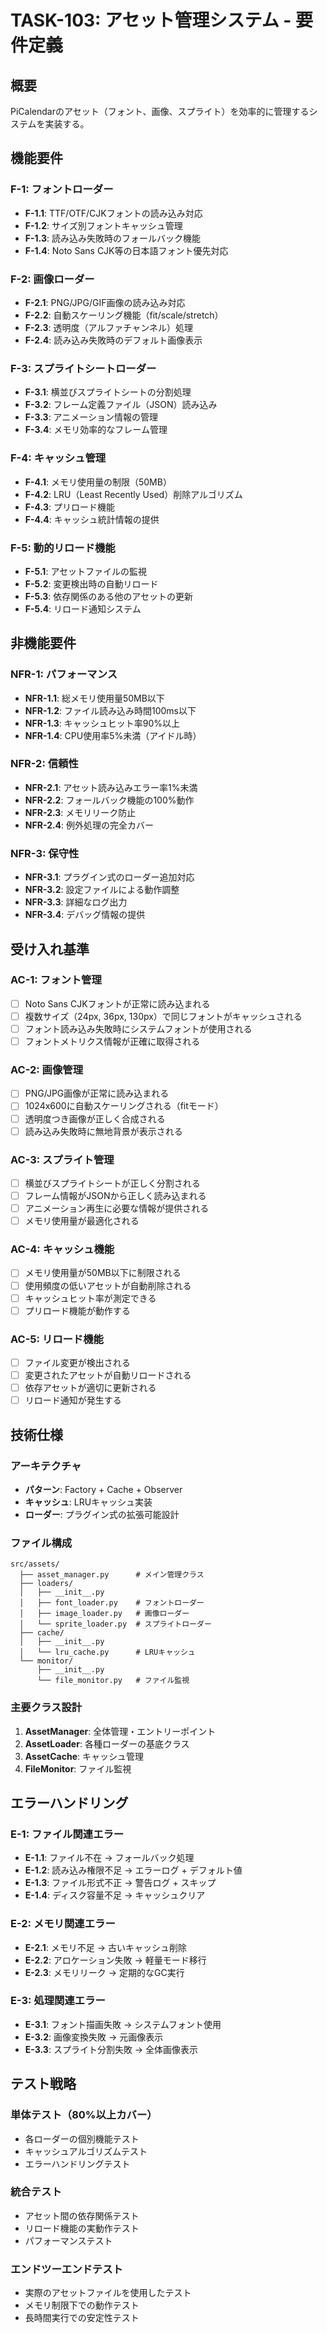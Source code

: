 # TASK-103: アセット管理システム - 要件定義

## 概要
PiCalendarのアセット（フォント、画像、スプライト）を効率的に管理するシステムを実装する。

## 機能要件

### F-1: フォントローダー
- **F-1.1**: TTF/OTF/CJKフォントの読み込み対応
- **F-1.2**: サイズ別フォントキャッシュ管理
- **F-1.3**: 読み込み失敗時のフォールバック機能
- **F-1.4**: Noto Sans CJK等の日本語フォント優先対応

### F-2: 画像ローダー  
- **F-2.1**: PNG/JPG/GIF画像の読み込み対応
- **F-2.2**: 自動スケーリング機能（fit/scale/stretch）
- **F-2.3**: 透明度（アルファチャンネル）処理
- **F-2.4**: 読み込み失敗時のデフォルト画像表示

### F-3: スプライトシートローダー
- **F-3.1**: 横並びスプライトシートの分割処理
- **F-3.2**: フレーム定義ファイル（JSON）読み込み
- **F-3.3**: アニメーション情報の管理
- **F-3.4**: メモリ効率的なフレーム管理

### F-4: キャッシュ管理
- **F-4.1**: メモリ使用量の制限（50MB）
- **F-4.2**: LRU（Least Recently Used）削除アルゴリズム
- **F-4.3**: プリロード機能
- **F-4.4**: キャッシュ統計情報の提供

### F-5: 動的リロード機能
- **F-5.1**: アセットファイルの監視
- **F-5.2**: 変更検出時の自動リロード
- **F-5.3**: 依存関係のある他のアセットの更新
- **F-5.4**: リロード通知システム

## 非機能要件

### NFR-1: パフォーマンス
- **NFR-1.1**: 総メモリ使用量50MB以下
- **NFR-1.2**: ファイル読み込み時間100ms以下
- **NFR-1.3**: キャッシュヒット率90%以上
- **NFR-1.4**: CPU使用率5%未満（アイドル時）

### NFR-2: 信頼性
- **NFR-2.1**: アセット読み込みエラー率1%未満
- **NFR-2.2**: フォールバック機能の100%動作
- **NFR-2.3**: メモリリーク防止
- **NFR-2.4**: 例外処理の完全カバー

### NFR-3: 保守性
- **NFR-3.1**: プラグイン式のローダー追加対応
- **NFR-3.2**: 設定ファイルによる動作調整
- **NFR-3.3**: 詳細なログ出力
- **NFR-3.4**: デバッグ情報の提供

## 受け入れ基準

### AC-1: フォント管理
- [ ] Noto Sans CJKフォントが正常に読み込まれる
- [ ] 複数サイズ（24px, 36px, 130px）で同じフォントがキャッシュされる
- [ ] フォント読み込み失敗時にシステムフォントが使用される
- [ ] フォントメトリクス情報が正確に取得される

### AC-2: 画像管理
- [ ] PNG/JPG画像が正常に読み込まれる
- [ ] 1024x600に自動スケーリングされる（fitモード）
- [ ] 透明度つき画像が正しく合成される
- [ ] 読み込み失敗時に無地背景が表示される

### AC-3: スプライト管理
- [ ] 横並びスプライトシートが正しく分割される
- [ ] フレーム情報がJSONから正しく読み込まれる
- [ ] アニメーション再生に必要な情報が提供される
- [ ] メモリ使用量が最適化される

### AC-4: キャッシュ機能
- [ ] メモリ使用量が50MB以下に制限される
- [ ] 使用頻度の低いアセットが自動削除される
- [ ] キャッシュヒット率が測定できる
- [ ] プリロード機能が動作する

### AC-5: リロード機能
- [ ] ファイル変更が検出される
- [ ] 変更されたアセットが自動リロードされる
- [ ] 依存アセットが適切に更新される
- [ ] リロード通知が発生する

## 技術仕様

### アーキテクチャ
- **パターン**: Factory + Cache + Observer
- **キャッシュ**: LRUキャッシュ実装
- **ローダー**: プラグイン式の拡張可能設計

### ファイル構成
```
src/assets/
  ├── asset_manager.py      # メイン管理クラス
  ├── loaders/
  │   ├── __init__.py
  │   ├── font_loader.py    # フォントローダー
  │   ├── image_loader.py   # 画像ローダー
  │   └── sprite_loader.py  # スプライトローダー
  ├── cache/
  │   ├── __init__.py
  │   └── lru_cache.py      # LRUキャッシュ
  └── monitor/
      ├── __init__.py
      └── file_monitor.py   # ファイル監視
```

### 主要クラス設計
1. **AssetManager**: 全体管理・エントリーポイント
2. **AssetLoader**: 各種ローダーの基底クラス
3. **AssetCache**: キャッシュ管理
4. **FileMonitor**: ファイル監視

## エラーハンドリング

### E-1: ファイル関連エラー
- **E-1.1**: ファイル不在 → フォールバック処理
- **E-1.2**: 読み込み権限不足 → エラーログ + デフォルト値
- **E-1.3**: ファイル形式不正 → 警告ログ + スキップ
- **E-1.4**: ディスク容量不足 → キャッシュクリア

### E-2: メモリ関連エラー  
- **E-2.1**: メモリ不足 → 古いキャッシュ削除
- **E-2.2**: アロケーション失敗 → 軽量モード移行
- **E-2.3**: メモリリーク → 定期的なGC実行

### E-3: 処理関連エラー
- **E-3.1**: フォント描画失敗 → システムフォント使用
- **E-3.2**: 画像変換失敗 → 元画像表示
- **E-3.3**: スプライト分割失敗 → 全体画像表示

## テスト戦略

### 単体テスト（80%以上カバー）
- 各ローダーの個別機能テスト
- キャッシュアルゴリズムテスト
- エラーハンドリングテスト

### 統合テスト
- アセット間の依存関係テスト
- リロード機能の実動作テスト
- パフォーマンステスト

### エンドツーエンドテスト
- 実際のアセットファイルを使用したテスト
- メモリ制限下での動作テスト
- 長時間実行での安定性テスト